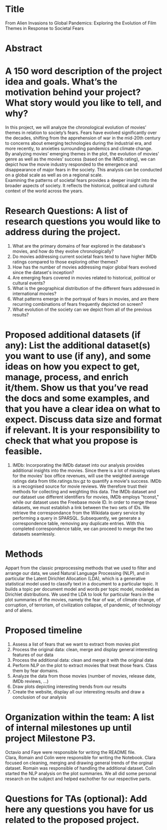 # Title 
From Alien Invasions to Global Pandemics: Exploring the Evolution of Film Themes in Response to Societal Fears  

# Abstract 
# A 150 word description of the project idea and goals. What’s the motivation behind your project? What story would you like to tell, and why? 
In this project, we will analyze the chronological evolution of movies’ themes in relation to society’s fears. Fears have evolved significantly over the decades, shifting from the apprehension of war in the mid-20th century to concerns about emerging technologies during the industrial era, and more recently, to anxieties surrounding pandemics and climate change.   
By analyzing movies’ emerging themes in the plot, the evolution of movies’ genre as well as the movies’ success (based on the IMDb rating), we can depict how the movie industry responded to the emergence and disappearance of major fears in the society. This analysis can be conducted on a global scale as well as on a regional scale.  
Examining the patterns of societal fears provides a deeper insight into the broader aspects of society. It reflects the historical, political and cultural context of the world across the years.

# Research Questions: A list of research questions you would like to address during the project. 
1. What are the primary domains of fear explored in the database's movies, and how do they evolve chronologically? 
2. Do movies addressing current societal fears tend to have higher IMDb ratings compared to those exploring other themes? 
3. How has the number of movies addressing major global fears evolved since the dataset's inception? 
4. Are emerging fears covered in movies related to historical, political or cultural events?
5. What is the geographical distribution of the different fears addressed in international movies? 
6. What patterns emerge in the portrayal of fears in movies, and are there recurring combinations of fears frequently depicted on screen?
7. What evolution of the society can we depict from all of the previous results?


# Proposed additional datasets (if any): List the additional dataset(s) you want to use (if any), and some ideas on how you expect to get, manage, process, and enrich it/them. Show us that you’ve read the docs and some examples, and that you have a clear idea on what to expect. Discuss data size and format if relevant. It is your responsibility to check that what you propose is feasible. 
1. IMDb: Incorporating the IMDb dataset into our analysis provides additional insights into the movies. Since there is a lot of missing values for the movies' box office revenues, will use the weighted average ratings data from title.ratings.tsv.gz to quantify a movie's success. IMDb is a recognised source for movie reviews. We therefore trust their methods for collecting and weighting this data. 
The IMDb dataset and our dataset use different identifiers for movies, IMDb employs "tconst," while our dataset uses the Freebase movie ID. In order to merge these datasets, we must establish a link between the two sets of IDs. We retrieve the correspondance from the Wikidata query service by performing a query in SPARSQL. Subsequently, we generate a correspondence table, removing any duplicate entries. With this completed correspondence table, we can proceed to merge the two datasets seamlessly.


# Methods 
Appart from the classic preprocessing methods that we used to filter and arrange our data, we used Natural Language Processing (NLP), and in particular the Latent Dirichlet Allocation (LDA), which is a generative statistical model used to classify text in a document to a particular topic. It builds a topic per document model and words per topic model, modeled as Dirichlet distributions. We used the LDA to look for particular fears in the plot summaries of the movies, namely the fear of war, of climate change, of corruption, of terrorism, of civilization collapse, of pandemic, of technology and of aliens.

# Proposed timeline 
1. Assess a list of fears that we want to extract from movies plot
2. Process the original data: clean, merge and display general interesting features of our data
3. Process the additional data: clean and merge it with the original data
4. Perform NLP on the plot to extract movies that treat those fears. Class them by fear domains. 
5. Analyze the data from those movies (number of movies, release date, IMDb reviews, ...) 
4. Draw plots depicting interesting trends from our results
5. Create the website, display all our interesting results and draw a conclusion of our analysis
 

# Organization within the team: A list of internal milestones up until project Milestone P3. 
Octavio and Faye were responsible for writing the README file.  
Clara, Romain and Colin were responsible for writing the Notebook. Clara focused on cleaning, merging and drawing general trends of the orginal dataset. Romain was responsible of handling the additional dataset. Colin started the NLP analysis on the plot summaries.
We all did some personal research on the subject and helped eachother for our respective parts.


# Questions for TAs (optional): Add here any questions you have for us related to the proposed project.
